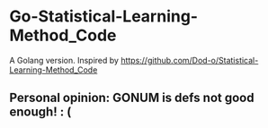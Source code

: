 # Go-Statistical-Learning-Method_Code
A Golang version. Inspired by https://github.com/Dod-o/Statistical-Learning-Method_Code 
## Personal opinion: GONUM is defs not good enough! : (
